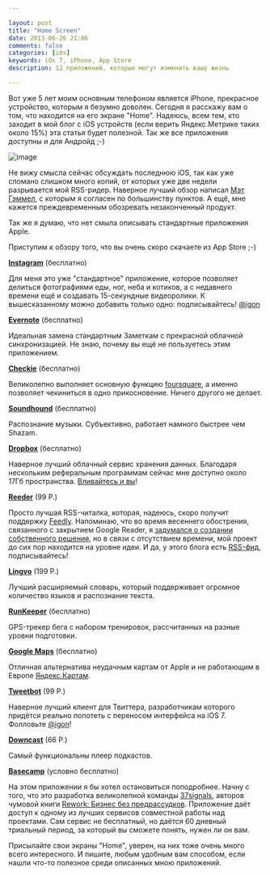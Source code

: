 ```yaml
---

layout: post
title: "Home Screen"
date: 2013-06-26 21:06
comments: false
categories: [iOs]
keywords: iOs 7, iPhone, App Store
description: 12 приложений, которые могут изменить вашу жизнь

---
```


Вот уже 5 лет моим основным телефоном является iPhone, прекрасное устройство, которым я безумно доволен. Сегодня я расскажу вам о том, что находится на его экране "Home". Надеюсь, всем тем, кто заходит в мой блог с iOS устройств (если верить Яндекс.Метрике таких около 15%) эта статья будет  полезной. Так же все приложения доступны и для Андройд ;-)

![image](https://dl.dropboxusercontent.com/u/5371087/Photo%2026-06-2013%2017%2020%2058.png)

Не вижу смысла сейчас обсуждать последнюю iOS, так как уже сломано слишком много копий, от которых уже две недели разрывается мой RSS-ридер. Наверное лучший обзор написал [Мэт Гэммел](http://mattgemmell.com/2013/06/12/ios-7/), с которым я согласен по большинству пунктов. А ещё, мне кажется преждевременным обозревать незаконченный продукт.

Так же я думаю, что нет смыла описывать стандартные приложения Apple.

Приступим к обзору того, что вы очень скоро скачаете из App Store ;-)

**[Instagram](https://itunes.apple.com/ru/app/instagram/id389801252?mt=8)** (бесплатно)

Для меня это уже "стандартное" приложение, которое позволяет делиться фотографиями еды, ног, неба и котиков, а с недавнего времени ещё и создавать 15-секундные видеоролики.  К вышесказанному можно добавить только одно: подписывайтесь! [@igon](http://instagram.com/igon)

**[Evernote](https://itunes.apple.com/ru/app/evernote/id281796108?mt=8)** (бесплатно)

Идеальная замена стандартным Заметкам с прекрасной облачной синхронизацией. Не знаю, почему вы ещё не пользуетесь этим приложением.

**[Checkie](https://itunes.apple.com/ru/app/checkie-for-foursquare/id382356167?mt=8)**  (бесплатно)

Великолепно выполняет основную функцию [foursquare](https://foursquare.com/), а именно позволяет чекиниться в одно прикосновение. Ничего другого не делает.

**[Soundhound](https://itunes.apple.com/ru/app/soundhound/id355554941?mt=8)** (бесплатно)

Распознание музыки. Субъективно, работает намного быстрее чем Shazam.

**[Dropbox](https://itunes.apple.com/ru/app/dropbox/id327630330?mt=8)** (бесплатно)

Наверное лучший облачный сервис хранения данных. Благодаря нескольким реферальным программам сейчас мне доступно около 17Гб пространства. [Вливайтесь и вы](http://db.tt/ltN5idG)!

**[Reeder](https://itunes.apple.com/ru/app/reeder/id325502379?mt=8)** (99 Р.)

Просто лучшая RSS-читалка, которая, надеюсь, скоро получит поддержку [Feedly](http://cloud.feedly.com/). Напоминаю, что во время весеннего обострения, связанного с закрытием Google Reader, я [задумался о создании собственного решения](http://blog.vonoiral.com/post/News-Aggregator-1/), но в связи с отсутствием времени, мой проект до сих пор находится на уровне идеи. И да, у этого блога есть [RSS-фид](http://feeds.uri.lv/saratovmanchester), подписывайтесь!

**[Lingvo](https://itunes.apple.com/ru/app/lingvo-dictionaries-english/id391989146?mt=8)** (199 Р.)

Лучший расширяемый словарь, который поддерживает огромное количество языков и распознание текста.

**[RunKeeper](https://itunes.apple.com/ru/app/runkeeper-gps-track-running/id300235330?mt=8)** (бесплатно)

GPS-трекер бега с набором тренировок, рассчитанных на разные уровни подготовки.

**[Google Maps](https://itunes.apple.com/ru/app/google-maps/id585027354?mt=8)** (бесплатно)

Отличная альтернатива неудачным картам от Apple и не работающим в Европе [Яндекс.Картам](https://itunes.apple.com/ru/app/andeks.karty/id313877526?mt=8).

**[Tweetbot](https://itunes.apple.com/ru/app/tweetbot-for-twitter-iphone/id428851691?mt=8)** (99 Р.)

Наверное лучший клиент для Твиттера, разработчикам которого придётся реально попотеть с переносом интерфейса на iOS 7.  Фолловьте [@igon](https://twitter.com/igon)!

**[Downcast](https://itunes.apple.com/ru/app/downcast/id393858566?mt=8)** (66 Р.)

Самый функциональны плеер подкастов.

 **[Basecamp](https://itunes.apple.com/ru/app/basecamp-official-app/id599139477?mt=8)** (условно бесплатно)
 
На этом приложении я бы хотел остановиться поподробнее. Начну с того, что это разработка великолепной команды [37signals](http://37signals.com), авторов чумовой книги [Rework: Бизнес без предрассудков](http://www.ozon.ru/context/detail/id/5193684/). Приложение даёт доступ к одному из лучших сервисов совместной работы над проектами. Сам сервис не бесплатный, но даётся 60 дневный триальный период, за который вы сможете понять, нужен ли он вам.
 
 Присылайте свои экраны "Home", уверен, на них тоже очень много всего интересного. И пишите, любым удобным вам способом, если нашли что-то полезное среди описанных мною приложений.